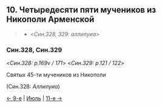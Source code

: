
## 10. Четыредесяти пяти мучеников из Никополи Арменской

> - <*Син.328, 329: аллилуиа*>

### Син.328, Син.329

<*Син.328: p.169v / 171*>
<*Син.329: p.121 / 122*>

Святых 45-ти мучеников из Никополи

(Син.328: *Аллилуиа*)

[← 9-е](07_09_SAB.ru.md) | [Июль](README.md#10-й) | [11-е →](07_11_SAB.ru.md)
